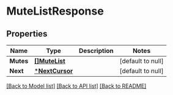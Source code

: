 # MuteListResponse

## Properties
Name | Type | Description | Notes
------------ | ------------- | ------------- | -------------
**Mutes** | [**[]MuteList**](MuteList.md) |  | [default to null]
**Next** | [***NextCursor**](NextCursor.md) |  | [default to null]

[[Back to Model list]](../README.md#documentation-for-models) [[Back to API list]](../README.md#documentation-for-api-endpoints) [[Back to README]](../README.md)

